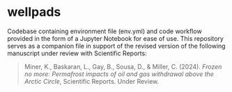 # wellpads
Codebase containing environment file (env.yml) and code workflow provided in the form of a Jupyter Notebook for ease of use. This repository serves as a companion file in support of the revised version of the following manuscript under review with Scientific Reports:
> Miner, K., Baskaran, L., Gay, B., Sousa, D., & Miller, C. (2024). _Frozen no more: Permafrost impacts of oil and gas withdrawal above the Arctic Circle_, Scientific Reports. Under Review.
